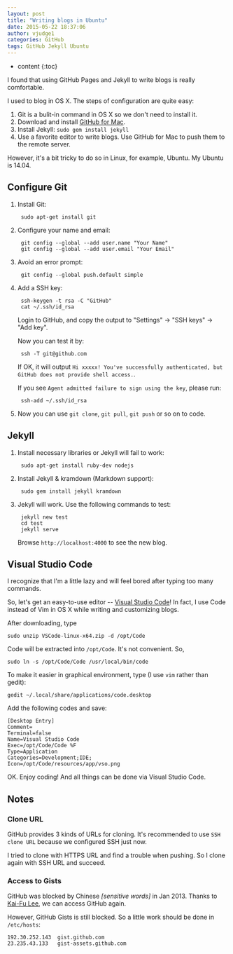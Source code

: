```yaml
---
layout: post
title: "Writing blogs in Ubuntu"
date: 2015-05-22 18:37:06
author: vjudge1
categories: GitHub
tags: GitHub Jekyll Ubuntu
---
```


* content
{:toc}

I found that using GitHub Pages and Jekyll to write blogs is really comfortable. 

I used to blog in OS X. The steps of configuration are quite easy:

1. Git is a bulit-in command in OS X so we don't need to install it.
2. Download and install [GitHub for Mac](https://mac.github.com).
3. Install Jekyll: `sudo gem install jekyll`
4. Use a favorite editor to write blogs. Use GitHub for Mac to push them to the remote server.

However, it's a bit tricky to do so in Linux, for example, Ubuntu. My Ubuntu is 14.04.





## Configure Git

1. Install Git: 

		sudo apt-get install git
	
2. Configure your name and email:

		git config --global --add user.name "Your Name"
		git config --global --add user.email "Your Email"
	
3. Avoid an error prompt:

		git config --global push.default simple

4. Add a SSH key:

		ssh-keygen -t rsa -C "GitHub"
		cat ~/.ssh/id_rsa
		
	Login to GitHub, and copy the output to "Settings" -> "SSH keys" -> "Add key".
	
	Now you can test it by:
	
		ssh -T git@github.com
	
	If OK, it will output `Hi xxxxx! You've successfully authenticated, but GitHub does not provide shell access.`.
	
	If you see `Agent admitted failure to sign using the key`, please run:
	
		ssh-add ~/.ssh/id_rsa
	
5. Now you can use `git clone`, `git pull`, `git push` or so on to code.

## Jekyll

1. Install necessary libraries or Jekyll will fail to work:

		sudo apt-get install ruby-dev nodejs
		
2. Install Jekyll & kramdown (Markdown support):

		sudo gem install jekyll kramdown

3. Jekyll will work. Use the following commands to test:

		jekyll new test
		cd test
		jekyll serve
	
	Browse `http://localhost:4000` to see the new blog.

## Visual Studio Code

I recognize that I'm a little lazy and will feel bored after typing too many commands. 

So, let's get an easy-to-use editor -- [Visual Studio Code](https://code.visualstudio.com)! In fact, I use Code instead of Vim in OS X while writing and customizing blogs.

After downloading, type

	sudo unzip VSCode-linux-x64.zip -d /opt/Code
	
Code will be extracted into `/opt/Code`. It's not convenient. So,

	sudo ln -s /opt/Code/Code /usr/local/bin/code
	
To make it easier in graphical environment, type (I use `vim` rather than gedit): 

	gedit ~/.local/share/applications/code.desktop
	
Add the following codes and save:
	
	[Desktop Entry]
	Comment=
	Terminal=false
	Name=Visual Studio Code
	Exec=/opt/Code/Code %F
	Type=Application
	Categories=Development;IDE;
	Icon=/opt/Code/resources/app/vso.png
	
OK. Enjoy coding! And all things can be done via Visual Studio Code.

## Notes

### Clone URL

GitHub provides 3 kinds of URLs for cloning. It's recommended to use `SSH clone URL` because we configured SSH just now. 

I tried to clone with HTTPS URL and find a trouble when pushing. So I clone again with SSH URL and succeed.

### Access to Gists

GitHub was blocked by Chinese *\[sensitive words\]* in Jan 2013. Thanks to [Kai-Fu Lee](http://weibo.com/kaifulee?stat_date=201301&page=4), we can access GitHub again.

However, GitHub Gists is still blocked. So a little work should be done in `/etc/hosts`:

	192.30.252.143	gist.github.com
	23.235.43.133	gist-assets.github.com
